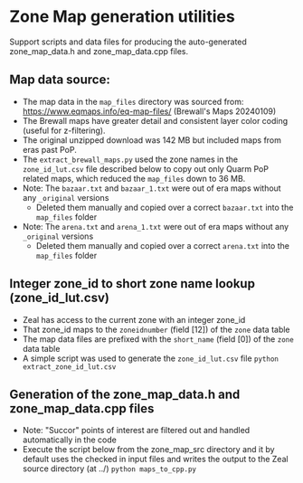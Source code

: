 # Zone Map generation utilities

Support scripts and data files for producing the auto-generated zone_map_data.h and zone_map_data.cpp files.

## Map data source:
* The map data in the `map_files` directory was sourced from:
  https://www.eqmaps.info/eq-map-files/ (Brewall's Maps 20240109)
* The Brewall maps have greater detail and consistent layer color coding (useful for z-filtering).
* The original unzipped download was 142 MB but included maps from eras past PoP.
* The `extract_brewall_maps.py` used the zone names in the `zone_id_lut.csv` file described below
  to copy out only Quarm PoP related maps, which reduced the `map_files` down to 36 MB.
* Note: The `bazaar.txt` and `bazaar_1.txt` were out of era maps without any `_original` versions
  - Deleted them manually and copied over a correct `bazaar.txt` into the `map_files` folder
* Note: The `arena.txt` and `arena_1.txt` were out of era maps without any `_original` versions
  - Deleted them manually and copied over a correct `arena.txt` into the `map_files` folder

## Integer zone_id to short zone name lookup (zone_id_lut.csv)
* Zeal has access to the current zone with an integer zone_id
* That zone_id maps to the `zoneidnumber` (field [12]) of the `zone` data table
* The map data files are prefixed with the `short_name` (field [0]) of the `zone` data table
* A simple script was used to generate the `zone_id_lut.csv` file
  `python extract_zone_id_lut.csv`

## Generation of the zone_map_data.h and zone_map_data.cpp files
* Note: "Succor" points of interest are filtered out and handled automatically in the code
* Execute the script below from the zone_map_src directory and it by default uses the checked in
  input files and writes the output to the Zeal source directory (at ../)
  `python maps_to_cpp.py`
